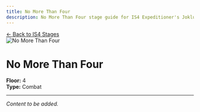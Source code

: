 ```yaml
---
title: No More Than Four
description: No More Than Four stage guide for IS4 Expeditioner's Joklumarkar
---
```


<div class="back-button-container">
  <a href="/is4-expeditioners/stages/" class="back-button">
    <span class="back-arrow">←</span>
    <span class="back-text">Back to IS4 Stages</span>
  </a>
</div>

<img src="/stages/is4/no-more-than-four.png" alt="No More Than Four" />

# No More Than Four

**Floor:** 4  
**Type:** Combat  

---

*Content to be added.*
